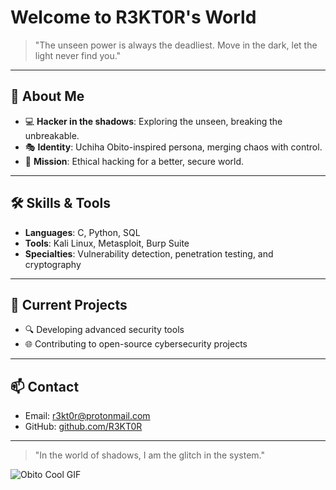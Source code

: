 # Welcome to R3KT0R's World

> "The unseen power is always the deadliest. Move in the dark, let the light never find you."

---

## 👾 About Me

- 💻 **Hacker in the shadows**: Exploring the unseen, breaking the unbreakable.
- 🎭 **Identity**: Uchiha Obito-inspired persona, merging chaos with control.
- 🔐 **Mission**: Ethical hacking for a better, secure world.

---

## 🛠️ Skills & Tools

- **Languages**: C, Python, SQL
- **Tools**: Kali Linux, Metasploit, Burp Suite
- **Specialties**: Vulnerability detection, penetration testing, and cryptography

---

## 🚀 Current Projects

- 🔍 Developing advanced security tools
- 🌐 Contributing to open-source cybersecurity projects

---

## 📫 Contact

- Email: [r3kt0r@protonmail.com](mailto:r3kt0r@protonmail.com)
- GitHub: [github.com/R3KT0R](https://github.com/R3KT0R)

---

> "In the world of shadows, I am the glitch in the system."

![Obito Cool GIF](https://media.tenor.com/images/7b013b49c67124a0d50894cb9600c985/tenor.gif)

